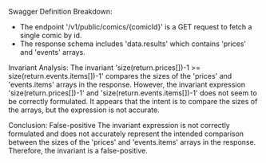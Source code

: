 Swagger Definition Breakdown:
- The endpoint '/v1/public/comics/{comicId}' is a GET request to fetch a single comic by id.
- The response schema includes 'data.results' which contains 'prices' and 'events' arrays.

Invariant Analysis:
The invariant 'size(return.prices[])-1 >= size(return.events.items[])-1' compares the sizes of the 'prices' and 'events.items' arrays in the response. However, the invariant expression 'size(return.prices[])-1' and 'size(return.events.items[])-1' does not seem to be correctly formulated. It appears that the intent is to compare the sizes of the arrays, but the expression is not accurate.

Conclusion:
False-positive
The invariant expression is not correctly formulated and does not accurately represent the intended comparison between the sizes of the 'prices' and 'events.items' arrays in the response. Therefore, the invariant is a false-positive.
